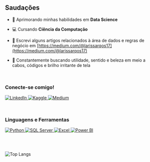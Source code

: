 <br>

## Saudações

- 🔭 Aprimorando minhas habilidades em **Data Science**
    
- 💻 Cursando **Ciência da Computação**

- 📰 Escrevi alguns artigos relacionados à área de dados e regras de negócio em [https://medium.com/@larissarqos17](https://medium.com/@larissarqos17)

- 🧭 Constantemente buscando utilidade, sentido e beleza em meio a cabos, códigos e brilho irritante de tela

<br>

<h3>Conecte-se comigo!</h3>
<p align="left"> <a href="https://www.linkedin.com/in/larissa-silva-b672ab24b" target="_blank"> <img src="https://img.shields.io/badge/-LinkedIn-0A66C2?style=for-the-badge&logo=linkedin&logoColor=white" alt="LinkedIn"> </a> <a href="https://www.kaggle.com/birina" target="_blank"> <img src="https://img.shields.io/badge/-Kaggle-20BEFF?style=for-the-badge&logo=kaggle&logoColor=white" alt="Kaggle"> </a> <a href="https://medium.com/@larissarqos17" target="_blank"> <img src="https://img.shields.io/badge/-Medium-000000?style=for-the-badge&logo=medium&logoColor=white" alt="Medium"> </a> </p>

<br>

<h3>Linguagens e Ferramentas</h3>
<p align="left"> <a href="https://www.python.org/" target="_blank"> <img src="https://img.shields.io/badge/-Python-3776AB?style=for-the-badge&logo=python&logoColor=white" alt="Python"> </a> <a href="https://www.microsoft.com/en-us/sql-server" target="_blank"> <img src="https://img.shields.io/badge/-SQL Server-CC2927?style=for-the-badge&logo=microsoftsqlserver&logoColor=white" alt="SQL Server"> </a> <a href="https://www.microsoft.com/en-us/microsoft-365/excel" target="_blank"> <img src="https://img.shields.io/badge/-Excel-217346?style=for-the-badge&logo=microsoftexcel&logoColor=white" alt="Excel"> </a> <a href="https://powerbi.microsoft.com/" target="_blank"> <img src="https://img.shields.io/badge/-Power BI-F2C811?style=for-the-badge&logo=powerbi&logoColor=black" alt="Power BI"> </a> </p>

<br><br>

![Top Langs](https://github-readme-stats.vercel.app/api/top-langs/?username=larissarqos&layout=compact&langs_count=10&theme=dark)

<!---
larissarqos/larissarqos is a ✨ special ✨ repository because its `README.md` (this file) appears on your GitHub profile.
You can click the Preview link to take a look at your changes.
--->

